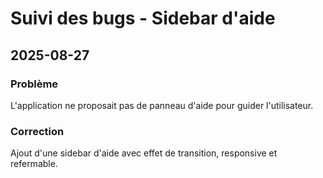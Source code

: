 # Suivi des bugs - Sidebar d'aide

## 2025-08-27
### Problème
L'application ne proposait pas de panneau d'aide pour guider l'utilisateur.

### Correction
Ajout d'une sidebar d'aide avec effet de transition, responsive et refermable.
